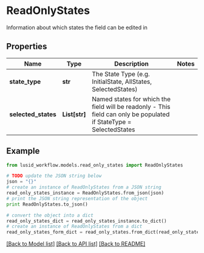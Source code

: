 # ReadOnlyStates

Information about which states the field can be edited in

## Properties
Name | Type | Description | Notes
------------ | ------------- | ------------- | -------------
**state_type** | **str** | The State Type (e.g. InitialState, AllStates, SelectedStates) | 
**selected_states** | **List[str]** | Named states for which the field will be readonly - This field can only be populated if StateType &#x3D; SelectedStates | 

## Example

```python
from lusid_workflow.models.read_only_states import ReadOnlyStates

# TODO update the JSON string below
json = "{}"
# create an instance of ReadOnlyStates from a JSON string
read_only_states_instance = ReadOnlyStates.from_json(json)
# print the JSON string representation of the object
print ReadOnlyStates.to_json()

# convert the object into a dict
read_only_states_dict = read_only_states_instance.to_dict()
# create an instance of ReadOnlyStates from a dict
read_only_states_form_dict = read_only_states.from_dict(read_only_states_dict)
```
[[Back to Model list]](../README.md#documentation-for-models) [[Back to API list]](../README.md#documentation-for-api-endpoints) [[Back to README]](../README.md)


